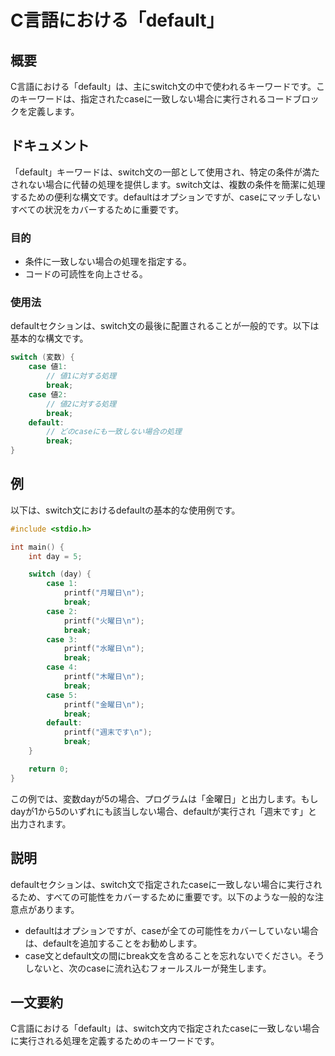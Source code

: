 <!--
Meta Description: # C言語における「default」 ## 概要 C言語における「default」は、主にswitch文の中で使われるキーワードです。このキーワードは、指定されたcaseに一致しない場合に実行されるコードブロックを定義します。 ## ドキュメント 「default」キーワードは、switch文の一部...
Meta Keywords: break, case, default, printf, c言語における
-->

# C言語における「default」

## 概要
C言語における「default」は、主にswitch文の中で使われるキーワードです。このキーワードは、指定されたcaseに一致しない場合に実行されるコードブロックを定義します。

## ドキュメント
「default」キーワードは、switch文の一部として使用され、特定の条件が満たされない場合に代替の処理を提供します。switch文は、複数の条件を簡潔に処理するための便利な構文です。defaultはオプションですが、caseにマッチしないすべての状況をカバーするために重要です。

### 目的
- 条件に一致しない場合の処理を指定する。
- コードの可読性を向上させる。

### 使用法
defaultセクションは、switch文の最後に配置されることが一般的です。以下は基本的な構文です。

```c
switch (変数) {
    case 値1:
        // 値1に対する処理
        break;
    case 値2:
        // 値2に対する処理
        break;
    default:
        // どのcaseにも一致しない場合の処理
        break;
}
```

## 例
以下は、switch文におけるdefaultの基本的な使用例です。

```c
#include <stdio.h>

int main() {
    int day = 5;

    switch (day) {
        case 1:
            printf("月曜日\n");
            break;
        case 2:
            printf("火曜日\n");
            break;
        case 3:
            printf("水曜日\n");
            break;
        case 4:
            printf("木曜日\n");
            break;
        case 5:
            printf("金曜日\n");
            break;
        default:
            printf("週末です\n");
            break;
    }

    return 0;
}
```

この例では、変数dayが5の場合、プログラムは「金曜日」と出力します。もしdayが1から5のいずれにも該当しない場合、defaultが実行され「週末です」と出力されます。

## 説明
defaultセクションは、switch文で指定されたcaseに一致しない場合に実行されるため、すべての可能性をカバーするために重要です。以下のような一般的な注意点があります。

- defaultはオプションですが、caseが全ての可能性をカバーしていない場合は、defaultを追加することをお勧めします。
- case文とdefault文の間にbreak文を含めることを忘れないでください。そうしないと、次のcaseに流れ込むフォールスルーが発生します。

## 一文要約
C言語における「default」は、switch文内で指定されたcaseに一致しない場合に実行される処理を定義するためのキーワードです。